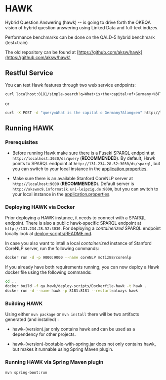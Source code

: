 # HAWK

Hybrid Question Answering (hawk) -- is going to drive forth the OKBQA vision of hybrid question answering using Linked Data and full-text indizes. 

Performance benchmarks can be done on the QALD-5 hybrid benchmark (test+train)

The old repository can be found at [https://github.com/aksw/hawk](https://github.com/aksw/hawk)

## Restful Service

You can test Hawk features through two web service endpoints:

```bash
curl localhost:8181/simple-search?q=What+is+the+capital+of+Germany+%3F``
```

or

```bash
curl -X POST -d "query=What is the capital o Germany?&lang=en" http://localhost:8181/ask-gerbil
```

## Running HAWK

### Prerequisites

* Before running Hawk make sure there is a Fuseki SPARQL endpoint at `http://localhost:3030/ds/query` (**RECOMMENDED**). By default, Hawk points to SPARQL endpoint at `http://131.234.28.52:3030/ds/sparql`, but you can switch to your local instance in the [application.properties](src/main/resources/application.properties).

* Make sure there is an available Stanford CoreNLP server at `http://localhost:9000` (**RECOMMENDED**). Default server is `http://akswnc9.informatik.uni-leipzig.de:9000`, but you can switch to your local instance in the [application.properties](src/main/resources/application.properties).

### Deploying HAWK via Docker

Prior deploying a HAWK instance, it needs to connect with a SPARQL endpoint. There is also a public hawk-specific SPARQL endpoint at `http://131.234.28.52:3030`.
For deploying a *containerized* SPARQL endpoint locally look at [deploy-scripts/README.md](deploy-scripts/README.md).

In case you also want to intall a local *containerized* instance of Stanford CoreNLP server, run the following commands:

```bash
docker run -d -p 9000:9000 --name coreNLP motiz88/corenlp
```

If you already have both requirements running, you can now deploy a Hawk docker file using the following commands:

```bash
cd ..
docker build -f qa.hawk/deploy-scripts/Dockerfile-hawk -t hawk .
docker run -d --name hawk -p 8181:8181 --restart=always hawk
```

### Building HAWK

Using either `mvn package` or `mvn install` there will be two artifacts generated (and installed) :

* hawk-(version).jar only contains hawk and can be used as a dependency for other projects.

* hawk-(version)-bootable-with-spring.jar does not only contains hawk, but makes it runnable using Spring Maven plugin.


### Running HAWK via Spring Maven plugin

```bash
mvn spring-boot:run
```
